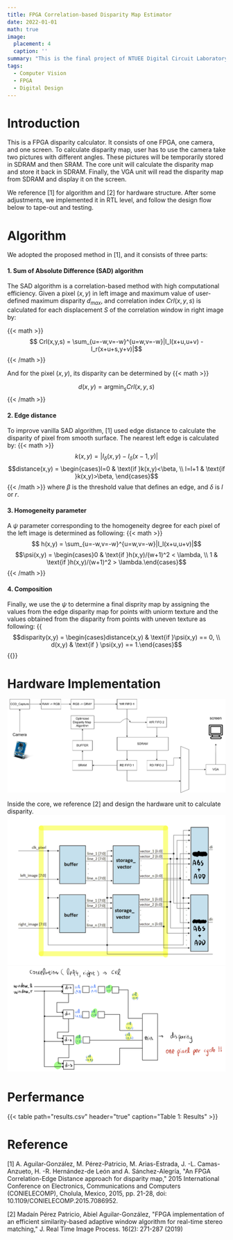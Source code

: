 ```yaml
---
title: FPGA Correlation-based Disparity Map Estimator
date: 2022-01-01
math: true
image:
  placement: 4
  caption: ''
summary: "This is the final project of NTUEE Digital Circuit Laboratory (EE3016). In collaboration with H.L. Hsieh, S.C. Yang."
tags:
  - Computer Vision
  - FPGA
  - Digital Design
---
```


# Introduction
This is a FPGA disparity calculator. It consists of one FPGA, one camera, and one screen. To calculate disparity map, user has to use the camera take two pictures with different angles. These pictures will be temporarily stored in SDRAM and then SRAM. The core unit will calculate the disparity map and store it back in SDRAM. Finally, the VGA unit will read the disparity map from SDRAM and display it on the screen.

We reference [1] for algorithm and [2] for hardware structure. After some adjustments, we implemented it in RTL level, and follow the design flow below to tape-out and testing. 


# Algorithm
We adopted the proposed method in [1], and it consists of three parts:
#### 1. Sum of Absolute Difference (SAD) algorithm
The SAD algorithm is a correlation-based method with high computational efficiency. Given a pixel $(x,y)$ in left image and maximum value of user-defined maximum disparity $d_{max}$, and correlation index $Crl(x,y,s)$ is calculated for each displacement $S$ of the correlation window in right image by:

{{< math >}}
$$ Crl(x,y,s) = \sum_{u=-w,v=-w}^{u=w,v=-w}|I_l(x+u,u+v) - I_r(x+u+s,y+v)|$$
{{< /math >}}

And for the pixel $(x,y)$, its disparity can be determined by 
{{< math >}}
<!-- $$ d(x,y) = argmin_s Crl(x,y,s) $$ -->
$$ d(x,y) = \mathop{\arg\min}_{s} Crl(x,y,s)$$
{{< /math >}}

#### 2. Edge distance
To improve vanilla SAD algorithm, [1] used edge distance to calculate the disparity of pixel from smooth surface. The nearest left edge is calculated by: 
{{< math >}}
$$k(x,y) = |I_{\delta}(x,y)-I_{\delta}(x-1,y)|$$
$$distance(x,y) = \begin{cases}l=0 & \text{if }k(x,y)<\beta, \\
l=l+1 & \text{if }k(x,y)>\beta,  \end{cases}$$
{{< /math >}}
where $\beta$ is the threshold value that defines an edge, and $\delta$ is $l$ or $r$.

#### 3. Homogeneity parameter 
A $\psi$ parameter corresponding to the homogeneity degree for each pixel of the left image is determined as following:
{{< math >}}
$$ h(x,y) = \sum_{u=-w,v=-w}^{u=w,v=-w}|I_l(x+u,u+v)|$$
$$\psi(x,y) = \begin{cases}0 & \text{if }h(x,y)/(w+1)^2 < \lambda, \\
1 & \text{if }h(x,y)/(w+1)^2 > \lambda.\end{cases}$$
{{< /math >}}

#### 4. Composition
Finally, we use the $\psi$ to determine a final disprity map by assigning the values from the edge disparity map for points with uniorm texture and the values obtained from the disparity from points with uneven texture as following: 
{{<math>}}
$$disparity(x,y) = \begin{cases}distance(x,y) & \text{if }\psi(x,y) == 0, \\
d(x,y) & \text{if } \psi(x,y) == 1.\end{cases}$$
{{</math>}}

# Hardware Implementation
![png](img/block_diagram.png "Fig. Block Diagram")

Inside the core, we reference [2] and design the hardware unit to calculate disparity. 
![png](img/buffer.png "Fig. Serial in, parallel out buffer, credit from [2]")
![png](img/ill.png "Fig. Illustration of the hardware core unit")
<!-- ![png](img/DCLab_final_FSM.drawio.png "Fig. Finite state machine") -->


# Perfermance
{{< table path="results.csv" header="true" caption="Table 1: Results" >}}
# Reference
[1] A. Aguilar-González, M. Pérez-Patricio, M. Arias-Estrada, J. -L. Camas-Anzueto, H. -R. Hernández-de León and A. Sánchez-Alegría, "An FPGA Correlation-Edge Distance approach for disparity map," 2015 International Conference on Electronics, Communications and Computers (CONIELECOMP), Cholula, Mexico, 2015, pp. 21-28, doi: 10.1109/CONIELECOMP.2015.7086952. 

[2] Madaín Pérez Patricio, Abiel Aguilar-González, "FPGA implementation of an efficient similarity-based adaptive window algorithm for real-time stereo matching," J. Real Time Image Process. 16(2): 271-287 (2019)